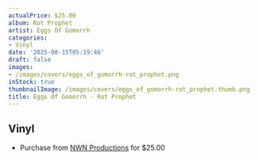 ```yaml
---
actualPrice: $25.00
album: Rot Prophet
artist: Eggs Of Gomorrh
categories:
- Vinyl
date: '2025-08-15T05:19:46'
draft: false
images:
- /images/covers/eggs_of_gomorrh-rot_prophet.png
inStock: true
thumbnailImage: /images/covers/eggs_of_gomorrh-rot_prophet-thumb.png
title: Eggs Of Gomorrh - Rot Prophet
---
```


## Vinyl
* Purchase from [NWN Productions](http://shop.nwnprod.com/index.php?route=product/product&path=75&product_id=62073&sort=pd.name&order=ASC) for $25.00
